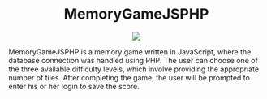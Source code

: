 <div align="center" font-size="large">
  
   # MemoryGameJSPHP
</div>

<p align="center">
   <img src="https://github.com/Equelister/MemoryGameJSPHP/ReadmeFiles/ApplicationRun.gif">
</p>

MemoryGameJSPHP is a memory game written in JavaScript, where the database connection was handled using PHP.
The user can choose one of the three available difficulty levels, which involve providing the appropriate number of tiles. After completing the game, the user will be prompted to enter his or her login to save the score.
